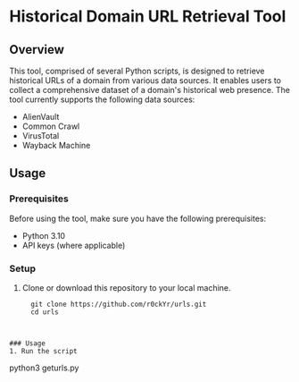 # Historical Domain URL Retrieval Tool

## Overview

This tool, comprised of several Python scripts, is designed to retrieve historical URLs of a domain from various data sources. It enables users to collect a comprehensive dataset of a domain's historical web presence. The tool currently supports the following data sources:

- AlienVault
- Common Crawl
- VirusTotal
- Wayback Machine

## Usage

### Prerequisites

Before using the tool, make sure you have the following prerequisites:

- Python 3.10
- API keys (where applicable)

### Setup

1. Clone or download this repository to your local machine.
   ```
     git clone https://github.com/r0ckYr/urls.git
     cd urls
  ```


### Usage
1. Run the script
```
python3 geturls.py <domain>
```
